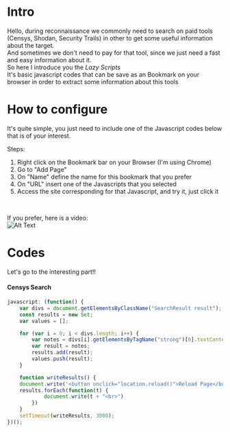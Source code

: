 # Intro
Hello, during reconnaissance we commonly need to search on paid tools (Censys, Shodan, Security Trails) in other to get some useful information about the target.<br>
And sometimes we don't need to pay for that tool, since we just need a fast and easy information about it.<br>
So here I introduce you the _Lazy Scripts_<br>
It's basic javascript codes that can be save as an Bookmark on your browser in order to extract some information about this tools<br>

# How to configure
It's quite simple, you just need to include one of the Javascript codes below that is of your interest.<br>

Steps:<br>
1. Right click on the Bookmark bar on your Browser (I'm using Chrome)
2. Go to "Add Page"
3. On "Name" define the name for this bookmark that you prefer
4. On "URL" insert one of the Javascripts that you selected
5. Access the site corresponding for that Javascript, and try it, just click it
<br>

If you prefer, here is a video:<br>
![Alt Text](./contents/how_to.gif)

# Codes
Let's go to the interesting part!! <br>

#### Censys Search
```javascript
javascript: (function() {
	var divs = document.getElementsByClassName("SearchResult result");
	const results = new Set;
	var values = [];

	for (var i = 0; i < divs.length; i++) {
		var notes = divs[i].getElementsByTagName("strong")[0].textContent.trim();
		var result = notes;
		results.add(result);
		values.push(result);
	}

	function writeResults() {
	document.write('<button onclick="location.reload()">Reload Page</button><br>');
	results.forEach(function(t) {
			document.write(t + "<br>")
		})
	}
	setTimeout(writeResults, 3000);
})();
```

